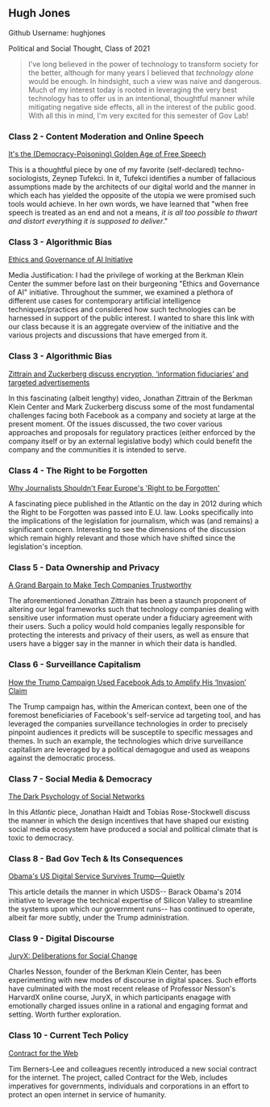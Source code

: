 ## Hugh Jones
Github Username: hughjones

Political and Social Thought, Class of 2021

> I've long believed in the power of technology to transform society for the better, although for many years I believed that *technology alone* would be enough. In hindsight, such a view was naive and dangerous. Much of my interest today is rooted in leveraging the very best technology has to offer us in an intentional, thoughtful manner while mitigating negative side effects, all in the interest of the public good. With all this in mind, I'm very excited for this semester of Gov Lab!

### Class 2 - Content Moderation and Online Speech

[It's the (Democracy-Poisoning) Golden Age of Free Speech](https://www.wired.com/story/free-speech-issue-tech-turmoil-new-censorship/)

This is a thoughtful piece by one of my favorite (self-declared) techno-sociologists, Zeynep Tufekci. In it, Tufekci identifies a number of fallacious assumptions made by the architects of our digital world and the manner in which each has yielded the opposite of the utopia we were promised such tools would achieve. In her own words, we have learned that "when free speech is treated as an end and not a means, *it is all too possible to thwart and distort everything it is supposed to deliver*."

### Class 3 - Algorithmic Bias

[Ethics and Governance of AI Initiative](https://cyber.harvard.edu/topics/ethics-and-governance-ai)

Media Justification: I had the privilege of working at the Berkman Klein Center the summer before last on their burgeoning "Ethics and Governance of AI" initiative. Throughout the summer, we examined a plethora of different use cases for contemporary artificial intelligence techniques/practices and considered how such technologies can be harnessed in support of the public interest. I wanted to share this link with our class because it is an aggregate overview of the initiative and the various projects and discussions that have emerged from it.

### Class 3 - Algorithmic Bias

[Zittrain and Zuckerberg discuss encryption, ‘information fiduciaries’ and targeted advertisements](https://www.youtube.com/watch?v=WGchhsKhG-A)

In this fascinating (albeit lengthy) video, Jonathan Zittrain of the Berkman Klein Center and Mark Zuckerberg discuss some of the most fundamental challenges facing both Facebook as a company and society at large at the present moment. Of the issues discussed, the two cover various approaches and proposals for regulatory practices (either enforced by the company itself or by an external legislative body) which could benefit the company and the communities it is intended to serve.

### Class 4 - The Right to be Forgotten

[Why Journalists Shouldn't Fear Europe's 'Right to be Forgotten'](https://www.theatlantic.com/technology/archive/2012/01/why-journalists-shouldnt-fear-europes-right-to-be-forgotten/251955/)

A fascinating piece published in the Atlantic on the day in 2012 during which the Right to be Forgotten was passed into E.U. law. Looks specifically into the implications of the legislation for journalism, which was (and remains) a significant concern. Interesting to see the dimensions of the discussion which remain highly relevant and those which have shifted since the legislation's inception.

### Class 5 - Data Ownership and Privacy

[A Grand Bargain to Make Tech Companies Trustworthy](https://www.theatlantic.com/technology/archive/2016/10/information-fiduciary/502346/)

The aforementioned Jonathan Zittrain has been a staunch proponent of altering our legal frameworks such that technology companies dealing with sensitive user information must operate under a fiduciary agreement with their users. Such a policy would hold companies legally responsible for protecting the interests and privacy of their users, as well as ensure that users have a bigger say in the manner in which their data is handled.

### Class 6 - Surveillance Capitalism

[How the Trump Campaign Used Facebook Ads to Amplify His ‘Invasion’ Claim](https://www.nytimes.com/2019/08/05/us/politics/trump-campaign-facebook-ads-invasion.html)

The Trump campaign has, within the American context, been one of the foremost beneficiaries of Facebook's self-service ad targeting tool, and has leveraged the companies surveillance technologies in order to precisely pinpoint audiences it predicts will be susceptile to specific messages and themes. In such an example, the technologies which drive surveillance capitalism are leveraged by a political demagogue and used as weapons against the democratic process.

### Class 7 - Social Media & Democracy

[The Dark Psychology of Social Networks](https://www.theatlantic.com/magazine/archive/2019/12/social-media-democracy/600763/)

In this *Atlantic* piece, Jonathan Haidt and Tobias Rose-Stockwell discuss the manner in which the design incentives that have shaped our existing social media ecosystem have produced a social and political climate that is toxic to democracy.

### Class 8 - Bad Gov Tech & Its Consequences

[Obama's US Digital Service Survives Trump—Quietly](https://www.wired.com/story/obamas-us-digital-service-survives-trumpquietly/)

This article details the manner in which USDS-- Barack Obama's 2014 initiative to leverage the technical expertise of Silicon Valley to streamline the systems upon which our government runs-- has continued to operate, albeit far more subtly, under the Trump administration.

### Class 9 - Digital Discourse

[JuryX: Deliberations for Social Change](https://www.edx.org/course/juryx-deliberations-for-social-change)

Charles Nesson, founder of the Berkman Klein Center, has been experimenting with new modes of discourse in digital spaces. Such efforts have culminated with the most recent release of Professor Nesson's HarvardX online course, JuryX, in which participants enagage with emotionally charged issues online in a rational and engaging format and setting. Worth further exploration.

### Class 10 - Current Tech Policy

[Contract for the Web](https://contractfortheweb.org/)

Tim Berners-Lee and colleagues recently introduced a new social contract for the internet. The project, called Contract for the Web, includes imperatives for governments, individuals and corporations in an effort to protect an open internet in service of humanity.
